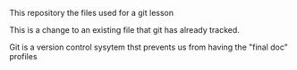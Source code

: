 
This repository the files used for a git lesson

This is a change to an existing file that git has already 
tracked.

Git is a version control sysytem thst prevents us from 
having the "final doc" profiles


